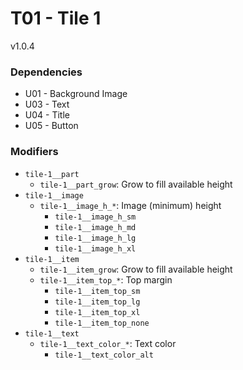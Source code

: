 # T01 - Tile 1
v1.0.4

### Dependencies
* U01 - Background Image
* U03 - Text
* U04 - Title
* U05 - Button

### Modifiers
* `tile-1__part`
    * `tile-1__part_grow`: Grow to fill available height
* `tile-1__image`
    * `tile-1__image_h_*`: Image (minimum) height
        * `tile-1__image_h_sm`
        * `tile-1__image_h_md`
        * `tile-1__image_h_lg`
        * `tile-1__image_h_xl`
* `tile-1__item`
    * `tile-1__item_grow`: Grow to fill available height
    * `tile-1__item_top_*`: Top margin
        * `tile-1__item_top_sm`
        * `tile-1__item_top_lg`
        * `tile-1__item_top_xl`
        * `tile-1__item_top_none`
* `tile-1__text`
    * `tile-1__text_color_*`: Text color
        * `tile-1__text_color_alt`
